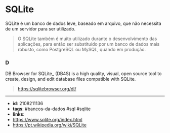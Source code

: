 # SQLite

SQLite é um banco de dados leve, baseado em arquivo, que não necessita de um servidor para ser utilizado.

> O SQLite também é muito utilizado durante o desenvolvimento das aplicações, para então ser substituído por um banco de dados mais robusto, como PostgreSQL ou MySQL, quando em produção.


### D
DB Browser for SQLite_ (DB4S) is a high quality, visual, open source tool to create, design, and edit database files compatible with SQLite.
> https://sqlitebrowser.org/dl/

---
- **id**:  2108211136
- **tags**: #bancos-da-dados #sql #sqlite
- **links**:
- https://www.sqlite.org/index.html
- https://pt.wikipedia.org/wiki/SQLite